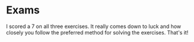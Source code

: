 # Exams

I scored a 7 on all three exercises. It really comes down to luck and how closely you follow the preferred method for solving the exercises. That's it!
